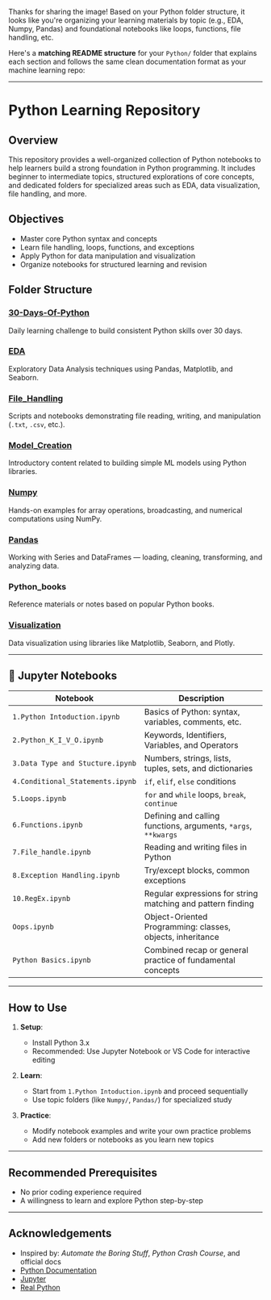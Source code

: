 Thanks for sharing the image! Based on your Python folder structure, it looks like you're organizing your learning materials by topic (e.g., EDA, Numpy, Pandas) and foundational notebooks like loops, functions, file handling, etc.

Here's a **matching README structure** for your `Python/` folder that explains each section and follows the same clean documentation format as your machine learning repo:

---

# Python Learning Repository

## Overview

This repository provides a well-organized collection of Python notebooks to help learners build a strong foundation in Python programming. It includes beginner to intermediate topics, structured explorations of core concepts, and dedicated folders for specialized areas such as EDA, data visualization, file handling, and more.

## Objectives

* Master core Python syntax and concepts
* Learn file handling, loops, functions, and exceptions
* Apply Python for data manipulation and visualization
* Organize notebooks for structured learning and revision

## Folder Structure

### [**30-Days-Of-Python**](./30-Days-Of-Python/)

Daily learning challenge to build consistent Python skills over 30 days.

### [**EDA**](./EDA/)

Exploratory Data Analysis techniques using Pandas, Matplotlib, and Seaborn.

### [**File_Handling**](./File_Handling/)

Scripts and notebooks demonstrating file reading, writing, and manipulation (`.txt`, `.csv`, etc.).

### [**Model_Creation**](./Model_Creation/)

Introductory content related to building simple ML models using Python libraries.

### [**Numpy**](./Numpy/)

Hands-on examples for array operations, broadcasting, and numerical computations using NumPy.

### [**Pandas**](./Pandas/)

Working with Series and DataFrames — loading, cleaning, transforming, and analyzing data.

### **Python_books**

Reference materials or notes based on popular Python books.

### [**Visualization**](./Visualization/)

Data visualization using libraries like Matplotlib, Seaborn, and Plotly.

---

## 📓 Jupyter Notebooks

| **Notebook**                     | **Description**                                                |
| -------------------------------- | -------------------------------------------------------------- |
| `1.Python Intoduction.ipynb`     | Basics of Python: syntax, variables, comments, etc.            |
| `2.Python_K_I_V_O.ipynb`         | Keywords, Identifiers, Variables, and Operators                |
| `3.Data Type and Stucture.ipynb` | Numbers, strings, lists, tuples, sets, and dictionaries        |
| `4.Conditional_Statements.ipynb` | `if`, `elif`, `else` conditions                                |
| `5.Loops.ipynb`                  | `for` and `while` loops, `break`, `continue`                   |
| `6.Functions.ipynb`              | Defining and calling functions, arguments, `*args`, `**kwargs` |
| `7.File_handle.ipynb`            | Reading and writing files in Python                            |
| `8.Exception Handling.ipynb`     | Try/except blocks, common exceptions                           |
| `10.RegEx.ipynb`                 | Regular expressions for string matching and pattern finding    |
| `Oops.ipynb`                     | Object-Oriented Programming: classes, objects, inheritance     |
| `Python Basics.ipynb`            | Combined recap or general practice of fundamental concepts     |

---

## How to Use

1. **Setup**:

   * Install Python 3.x
   * Recommended: Use Jupyter Notebook or VS Code for interactive editing

2. **Learn**:

   * Start from `1.Python Intoduction.ipynb` and proceed sequentially
   * Use topic folders (like `Numpy/`, `Pandas/`) for specialized study

3. **Practice**:

   * Modify notebook examples and write your own practice problems
   * Add new folders or notebooks as you learn new topics

---

## Recommended Prerequisites

* No prior coding experience required
* A willingness to learn and explore Python step-by-step

---

## Acknowledgements

* Inspired by: *Automate the Boring Stuff*, *Python Crash Course*, and official docs
* [Python Documentation](https://docs.python.org/3/)
* [Jupyter](https://jupyter.org/)
* [Real Python](https://realpython.com/)
